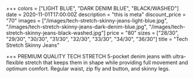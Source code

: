 +++
colors = ["LIGHT BLUE", "DARK DENIM BLUE", "BLACK/WASHED"]
date = 2020-11-01T17:00:00Z
description = "this is meta"
discount_price = "70"
images = ["/images/tech-stretch-skinny-jeans-light-blue.jpg", "/images/tech-stretch-skinny-jeans-dark-denim-blue.jpg", "/images/tech-stretch-skinny-jeans-black-washed.jpg"]
price = "80"
sizes = ["28/30", "29/30", "30/30", "31/30", "32/30", "33/30", "34/30", "36/30"]
title = "Tech Stretch Skinny Jeans"

+++
PREMIUM QUALITY TECH STRETCH 5-pocket denim jeans with ultra-flexible stretch that keeps them in shape while providing full movement and optimum comfort. Regular waist, zip fly and button, and skinny legs.